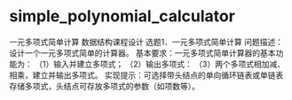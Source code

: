 # simple_polynomial_calculator
一元多项式简单计算
数据结构课程设计
选题1．一元多项式简单计算
问题描述：设计一个一元多项式简单的计算器。
基本要求：一元多项式简单计算器的基本功能为：
（1）输入并建立多项式；
（2）输出多项式：
（3）两个多项式相加减、相乘，建立并输出多项式。
实现提示：可选择带头结点的单向循环链表或单链表存储多项式，头结点可存放多项式的参数（如项数等）。
